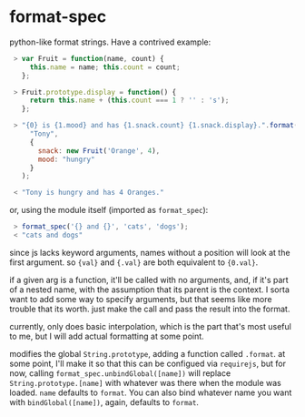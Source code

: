 format-spec
===========

python-like format strings. Have a contrived example:

```javascript
 > var Fruit = function(name, count) {
     this.name = name; this.count = count;
   };

 > Fruit.prototype.display = function() {
     return this.name + (this.count === 1 ? '' : 's');
   };

 > "{0} is {1.mood} and has {1.snack.count} {1.snack.display}.".format(
     "Tony",
     {
       snack: new Fruit('Orange', 4),
       mood: "hungry"
     }
   );

 < "Tony is hungry and has 4 Oranges."
```

or, using the module itself (imported as `format_spec`):

```javascript
 > format_spec('{} and {}', 'cats', 'dogs');
 < "cats and dogs"
```

since js lacks keyword arguments, names without a position will look at the
first argument. so `{val}` and `{.val}` are both equivalent to `{0.val}`.

if a given arg is a function, it'll be called with no arguments, and, if it's
part of a nested name, with the assumption that its parent is the context. I
sorta want to add some way to specify arguments, but that seems like more
trouble that its worth. just make the call and pass the result into the format.

currently, only does basic interpolation, which is the part that's most useful
to me, but I will add actual formatting at some point.

modifies the global `String.prototype`, adding a function called `.format`.
at some point, I'll make it so that this can be configued via `requirejs`,
but for now, calling `format_spec.unbindGlobal([name])` will replace
`String.prototype.[name]` with whatever was there when the module was
loaded. `name` defaults to `format`. You can also bind whatever name you
want with `bindGlobal([name])`, again, defaults to `format`.
